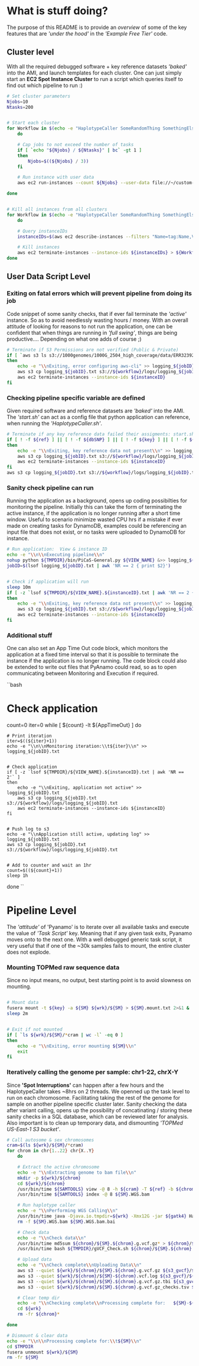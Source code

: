 # What is stuff doing?
The purpose of this README is to provide an *overview* of some of the key features that are *'under the hood'* in the *'Example Free Tier'* code. 


## Cluster level
With all the required debugged software + key reference datasets *'baked'* into the AMI, and launch templates for each cluster. One can just simply start an **EC2 Spot Instance Cluster** to run a script which queries itself to find out which pipeline to run :)

```bash
# Set cluster parameters
Njobs=10
Ntasks=200


# Start each cluster
for Workflow in $(echo -e "HaplotypeCaller SomeRandomThing SomethingElse")
	do

	# Cap jobs to not exceed the number of tasks
	if [ `echo "${Njobs} / ${Ntasks}" | bc` -gt 1 ]
	then
		Njobs=$((${Njobs} / 3))
	fi

	# Run instance with user data
	aws ec2 run-instances --count ${Njobs} --user-data file://~/custom-pipeline/EC2-Fetch-Run.sh --launch-template "LaunchTemplateName=${Workflow}" > ${Workflow}-instances-${Njobs}jobs.txt

done


# Kill all instances from all clusters
for Workflow in $(echo -e "HaplotypeCaller SomeRandomThing SomethingElse")
	do

	# Query instanceIDs
	instanceIDs=$(aws ec2 describe-instances --filters "Name=tag:Name,Values=${Worfklow}" --query 'Reservations[*].Instances[*].{Instance:InstanceId}' | grep "Instance" | cut -d \" -f 4 | xargs)

	# Kill instances
	aws ec2 terminate-instances --instance-ids ${instanceIDs} > ${Workflow}-terminated-instances.txt
done
```


## User Data Script Level

### Exiting on fatal errors which will prevent pipeline from doing its job
Code snippet of some sanity checks, that if ever fail terminate the *'active'* instance. So as to avoid needlessly wasting hours / money. With an overall attitude of looking for reasons to not run the application, one can be confident that when things are running in *'full swing'*, things are being productive.... Depending on what one adds of course ;)

```bash
# Terminate if S3 Permissions are not verified (Public & Private)
if [ `aws s3 ls s3://1000genomes/1000G_2504_high_coverage/data/ERR3239277/ --summarize --human-readable | grep -c "am"` -eq 0 ] || [ `aws s3 ls s3://${workflow}/ | wc -l` -eq 0 ]
then
	echo -e "\\nExiting, error configuring aws-cli" >> logging_${jobID}.txt
	aws s3 cp logging_${jobID}.txt s3://${workflow}/logs/logging_${jobID}.txt
	aws ec2 terminate-instances --instance-ids ${instanceID}
fi
```

### Checking pipeline specific variable are defined
Given required software and reference datasets are *'baked'* into the AMI. The *'start.sh'* can act as a config file that python application can reference, when running the *'HaplotypeCaller.sh'*. 

```bash
# Terminate if any key reference data failed their assigments: start.sh
if [ ! -f ${ref} ] || [ ! -f ${dbSNP} ] || [ ! -f ${key} ] || [ ! -f ${gatk4} ]
then
	echo -e "\\nExiting, key reference data not present\\n" >> logging_${jobID}.txt
	aws s3 cp logging_${jobID}.txt s3://${workflow}/logs/logging_${jobID}.txt
	aws ec2 terminate-instances --instance-ids ${instanceID}
fi
aws s3 cp logging_${jobID}.txt s3://${workflow}/logs/logging_${jobID}.txt
```


### Sanity check pipeline can run
Running the application as a background, opens up coding possibilties for monitoring the pipeline. Initially this can take the form of terminating the active instance, if the application is no longer running after a short time window. Useful to scenario minimize wasted CPU hrs if a mistake if ever made on creating tasks for DynamoDB, examples could be referencing an input file that does not exist, or no tasks were uploaded to DynamoDB for instance.

```bash
# Run application: 	View & instance ID
echo -e "\\n\\nExecuting pipeline\\n"
nohup python ${TMPDIR}/bin/PiCaS-General.py ${VIEW_NAME} &>> logging_${jobID}.txt &
jobID=$(lsof logging_${jobID}.txt | awk 'NR == 2 { print $2}')


# Check if application will run
sleep 10m
if [ -z `lsof ${TMPDIR}/${VIEW_NAME}.${instanceID}.txt | awk 'NR == 2 { print $1 }'` ]
then
	echo -e "\\nExiting, key reference data not present\\n" >> logging_${jobID}.txt
	aws s3 cp logging_${jobID}.txt s3://${workflow}/logs/logging_${jobID}.txt
	aws ec2 terminate-instances --instance-ids ${instanceID}
fi
```

### Additional stuff
One can also set an App Time Out code block, which monitors the application at a fixed time interval so that it is possible to terminate the instance if the application is no longer running. The code block could also be extended to write out files that PyAnamo could read, so as to open communicating between Monitoring and Execution if required.

``bash
# Check application
count=0
iter=0
while [ ${count} -lt ${AppTimeOut} ]
	do

	# Print iteration
	iter=$((${iter}+1))
	echo -e "\\n\\nMonitoring iteration:\\t${iter}\\n" >> logging_${jobID}.txt


	# Check application
	if [ -z `lsof ${TMPDIR}/${VIEW_NAME}.${instanceID}.txt | awk 'NR == 2'` ]
	then
		echo -e "\\nExiting, application not active" >> logging_${jobID}.txt
		aws s3 cp logging_${jobID}.txt s3://${workflow}/logs/logging_${jobID}.txt
		aws ec2 terminate-instances --instance-ids ${instanceID}
	fi


	# Push log to s3
	echo -e "\\nApplication still active, updating log" >> logging_${jobID}.txt
	aws s3 cp logging_${jobID}.txt s3://${workflow}/logs/logging_${jobID}.txt


	# Add to counter and wait an 1hr
	count=$((${count}+1))
	sleep 1h

done
``


# Pipeline Level
The *'attitude'* of 'Pyanamo' is to iterate over all available tasks and execute the value of *'Task Script'* key. Meaning that if any given task exits, Pyanamo moves onto to the next one. With a well debugged generic task script, it very useful that if one of the ~30k samples fails to mount, the entire cluster does not explode.

### Mounting TOPMed raw sequence data
Since no input means, no output, best starting point is to avoid slowness on mounting. 
```bash

# Mount data
fusera mount -t ${key} -a ${SM} ${wrk}/${SM} > ${SM}.mount.txt 2>&1 &
sleep 2m


# Exit if not mounted
if [ `ls ${wrk}/${SM}/*cram | wc -l` -eq 0 ]
then
	echo -e "\\nExiting, error mounting ${SM}\\n"
	exit
fi

```

### Iteratively calling the genome per sample: chr1-22, chrX-Y
Since **'Spot Interruptions'** can happen after a few hours and the HaplotypeCaller takes ~8hrs on 2 threads. We openned up the task level to run on each chromosome. Facilitating taking the rest of the genome for sample on another pipeline specific cluster later. Sanity checking the data after variant calling, opens up the possibility of concatinating / storing these sanity checks in a SQL database, which can be reviewed later for analysis. Also important is to clean up temporary data, and dismounting *'TOPMed US-East-1 S3 bucket'*.

```bash
# Call autosome & sex chromosomes
cram=$(ls ${wrk}/${SM}/*cram)
for chrom in chr{1..22} chr{X..Y}
	do

	# Extract the active chromosome
	echo -e "\\nExtracting genome to bam file\\n"
	mkdir -p ${wrk}/${chrom}
	cd ${wrk}/${chrom}
	/usr/bin/time ${SAMTOOLS} view -@ 8 -h ${cram} -T ${ref} -b ${chrom} > ${SM}.WGS.bam
	/usr/bin/time ${SAMTOOLS} index -@ 8 ${SM}.WGS.bam

	# Run haplotype caller
	echo -e "\\nPerforming WGS Calling\\n"
	/usr/bin/time java -Djava.io.tmpdir=${wrk} -Xmx12G -jar ${gatk4} HaplotypeCaller -R ${ref} --dbsnp ${dbSNP} -I ${SM}.WGS.bam -O ${SM}.${chrom}.g.vcf.gz -ERC GVCF --native-pair-hmm-threads 8 &>> ${SM}-${chrom}.vcf.txt
	rm -f ${SM}.WGS.bam ${SM}.WGS.bam.bai

	# Check data
	echo -e "\\nCheck data\\n"
	/usr/bin/time md5sum ${chrom}/${SM}.${chrom}.g.vcf.gz* > ${chrom}/${SM}.${chrom}.g.vcf.gz.md5sum
	/usr/bin/time bash ${TMPDIR}/gVCF_Check.sh ${chrom}/${SM}.${chrom}.g.vcf.gz

	# Upload data
	echo -e "\\nCheck complete\\nUploading Data\\n"
	aws s3 --quiet ${wrk}/${chrom}/${SM}.${chrom}.g.vcf.gz ${s3_gvcf}/${SM}/${chrom}/${SM}.${chrom}.g.vcf.gz
	aws s3 --quiet ${wrk}/${chrom}/${SM}-${chrom}.vcf.log ${s3_gvcf}/${SM}/${chrom}/${SM}-${chrom}.vcf.log
	aws s3 --quiet ${wrk}/${chrom}/${SM}.${chrom}.g.vcf.gz.tbi ${s3_gvcf}/${SM}/${chrom}/${SM}.${chrom}.g.vcf.gz.tbi
	aws s3 --quiet ${wrk}/${chrom}/${SM}.${chrom}.g.vcf.gz_checks.tsv ${s3_gvcf}/${SM}/${chrom}/${SM}.${chrom}.tsv

	# Clear temp dir
	echo -e "\\nChecking complete\\nProcessing complete for:   ${SM}-${chrom}\\n"
	cd ${wrk}
	rm -fr ${chrom}*

done

# Dismount & clear data
echo -e "\\n\\nProcessing complete for:\\t${SM}\\n"
cd $TMPDIR
fusera unmount ${wrk}/${SM}
rm -fr ${SM}
```

